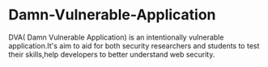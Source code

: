 # Damn-Vulnerable-Application
DVA( Damn Vulnerable Application) is an intentionally vulnerable application.It's aim to aid for both security researchers and students to test their skills,help developers to better understand web security.
